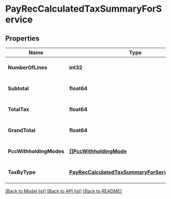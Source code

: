 # PayRecCalculatedTaxSummaryForService

## Properties
Name | Type | Description | Notes
------------ | ------------- | ------------- | -------------
**NumberOfLines** | **int32** | Count of lines | [optional] [default to null]
**Subtotal** | **float64** | Sum of grossvalues | [optional] [default to null]
**TotalTax** | **float64** | Sum of all withholding values | [optional] [default to null]
**GrandTotal** | **float64** | Sum all NetValues | [optional] [default to null]
**PccWithholdingModes** | [**[]PccWithholdingMode**](PccWithholdingMode.md) |  | [optional] [default to null]
**TaxByType** | [**PayRecCalculatedTaxSummaryForServiceTaxByType**](PayRecCalculatedTaxSummaryForService_taxByType.md) |  | [optional] [default to null]

[[Back to Model list]](../README.md#documentation-for-models) [[Back to API list]](../README.md#documentation-for-api-endpoints) [[Back to README]](../README.md)


